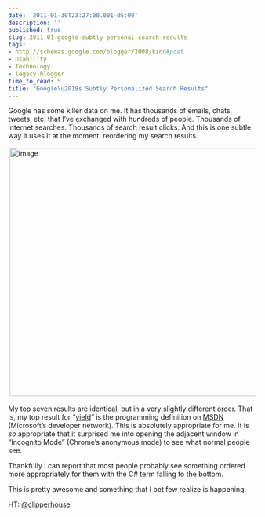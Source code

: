 ```yaml
---
date: '2011-01-30T23:27:00.001-05:00'
description: ''
published: true
slug: 2011-01-google-subtly-personal-search-results
tags:
- http://schemas.google.com/blogger/2008/kind#post
- Usability
- Technology
- legacy-blogger
time_to_read: 5
title: "Google\u2019s Subtly Personalized Search Results"
---
```


<p>Google has some killer data on me. It has thousands of emails, chats, tweets, etc. that I’ve exchanged with hundreds of people. Thousands of internet searches. Thousands of search result clicks. And this is one subtle way it uses it at the moment: reordering my search results.</p>  <p><img alt="image" height="505" src="http://lh6.ggpht.com/_IKD9WtY5kxU/TUY6STAOQtI/AAAAAAAABWA/5h6tqk6ieqM/image%5B6%5D.png?imgmax=800" style="margin: 3px; display: inline;" title="image" width="700" /></p>    <p>My top seven results are identical, but in a very slightly different order. That is, my top result for “<a href="http://blog.wassupy.com/2009/04/working-with-yield-keyword-in-c.html" target="_blank">yield</a>” is the programming definition on <a href="http://msdn.microsoft.com/en-us/library/9k7k7cf0.aspx" target="_blank">MSDN</a> (Microsoft’s developer network). This is absolutely appropriate for me. It is <em>so</em> appropriate that it surprised me into opening the adjacent window in “Incognito Mode” (Chrome’s anonymous mode) to see what normal people see.</p>  <p>Thankfully I can report that most people probably see something ordered more appropriately for them with the C# term falling to the bottom. </p>  <p>This is pretty awesome and something that I bet few realize is happening.</p>  <p>HT: <a href="http://twitter.com/clipperhouse/status/25019705290919936" target="_blank">@clipperhouse</a></p>